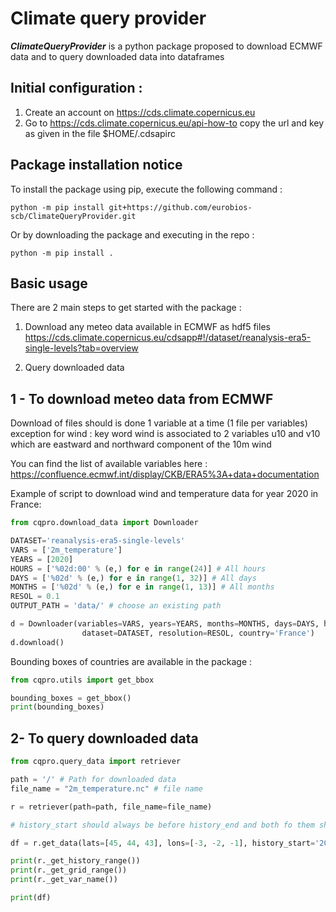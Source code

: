 # Climate query provider

_**ClimateQueryProvider**_ is a python package proposed to download ECMWF data and to query downloaded data into dataframes

## Initial configuration :

1. Create an account on https://cds.climate.copernicus.eu
2. Go to https://cds.climate.copernicus.eu/api-how-to copy the url and key as given in the file $HOME/.cdsapirc  

## Package installation notice

To install the package using pip, execute the following command :

``` shell script
python -m pip install git+https://github.com/eurobios-scb/ClimateQueryProvider.git
```

Or by downloading the package and executing in the repo :

```shell script
python -m pip install .
```


## Basic usage

There are 2 main steps to get started with the package :

1. Download any meteo data available in ECMWF as hdf5 files https://cds.climate.copernicus.eu/cdsapp#!/dataset/reanalysis-era5-single-levels?tab=overview

2. Query downloaded data

## 1 - To download meteo data from ECMWF

Download of files should is done 1 variable at a time (1 file per variables)
exception for wind : key word wind is associated to 2 variables u10 and v10 which are eastward and northward component of the 10m wind

You can find the list of available variables here : https://confluence.ecmwf.int/display/CKB/ERA5%3A+data+documentation

Example of script to download wind and temperature data for year 2020 in France:

``` python
from cqpro.download_data import Downloader

DATASET='reanalysis-era5-single-levels'
VARS = ['2m_temperature']
YEARS = [2020]
HOURS = ['%02d:00' % (e,) for e in range(24)] # All hours
DAYS = ['%02d' % (e,) for e in range(1, 32)] # All days
MONTHS = ['%02d' % (e,) for e in range(1, 13)] # All months
RESOL = 0.1
OUTPUT_PATH = 'data/' # choose an existing path 

d = Downloader(variables=VARS, years=YEARS, months=MONTHS, days=DAYS, hours=HOURS, output_path=OUTPUT_PATH,
                dataset=DATASET, resolution=RESOL, country='France')
d.download()
```

Bounding boxes of countries are available in the package :
``` python
from cqpro.utils import get_bbox

bounding_boxes = get_bbox()
print(bounding_boxes)
``` 


## 2- To query downloaded data

``` python
from cqpro.query_data import retriever

path = '/' # Path for downloaded data
file_name = "2m_temperature.nc" # file name

r = retriever(path=path, file_name=file_name)

# history_start should always be before history_end and both fo them should be in the range of the file history

df = r.get_data(lats=[45, 44, 43], lons=[-3, -2, -1], history_start='2020-03-02', history_end='2020-03-03 03:03:00')

print(r._get_history_range())
print(r._get_grid_range())
print(r._get_var_name())

print(df)
```
